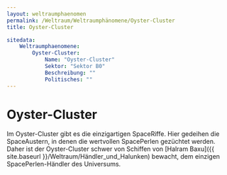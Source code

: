 ```yaml
---
layout: weltraumphaenomen
permalink: /Weltraum/Weltraumphänomene/Oyster-Cluster
title: Oyster-Cluster

sitedata:
    Weltraumphaenomene:
        Oyster-Cluster:
            Name: "Oyster-Cluster"
            Sektor: "Sektor B0"
            Beschreibung: ""
            Politisches: ""
---
```


# Oyster-Cluster

Im Oyster-Cluster gibt es die einzigartigen SpaceRiffe. Hier gedeihen die SpaceAustern, in denen die wertvollen SpacePerlen gezüchtet werden. Daher ist der Oyster-Cluster schwer von Schiffen von [Halram Baxu]({{ site.baseurl }}/Weltraum/Händler_und_Halunken) bewacht, dem einzigen SpacePerlen-Händler des Universums.
